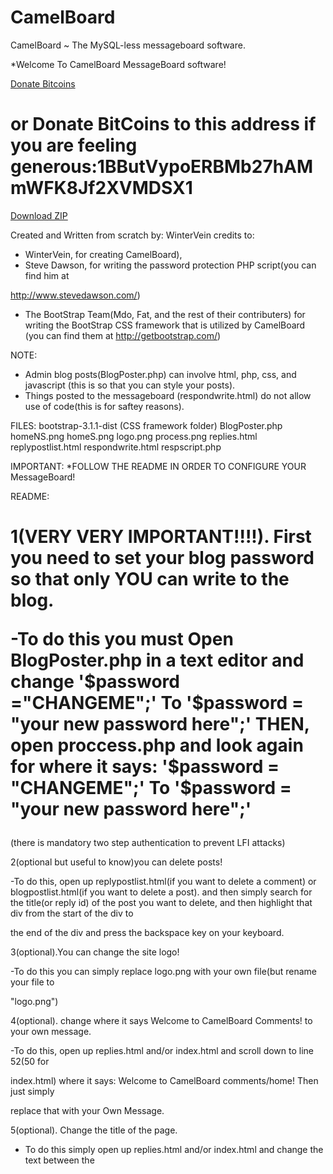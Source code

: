 CamelBoard
==========

CamelBoard ~ The MySQL-less messageboard software.

*Welcome To CamelBoard MessageBoard software!

<a class="coinbase-button" data-code="f6318a7083d08aee766a53b1d757a87e" data-button-style="donation_small" href="https://coinbase.com/checkouts/f6318a7083d08aee766a53b1d757a87e">Donate Bitcoins</a><script src="https://coinbase.com/assets/button.js" type="text/javascript"></script>

<h1>or Donate BitCoins to this address if you are feeling generous:1BButVypoERBMb27hAMmWFK8Jf2XVMDSX1</h1>

<a href="/WinterVein/CamelBoard/archive/v1.0.zip" class="minibutton sidebar-button" aria-label="Download WinterVein/CamelBoard as a zip file" title="Download WinterVein/CamelBoard as a zip file" rel="nofollow">
                  <span class="octicon octicon-cloud-download"></span>
                  Download ZIP
                </a>
                
Created and Written from scratch by: WinterVein
credits to: 
- WinterVein, for creating CamelBoard), 
- Steve Dawson, for writing the password protection PHP script(you can find him at 

http://www.stevedawson.com/)
- The BootStrap Team(Mdo, Fat, and the rest of their contributers) for writing
 the BootStrap CSS framework that is utilized by CamelBoard 
(you can find them at http://getbootstrap.com/)

NOTE: 
- Admin blog posts(BlogPoster.php) can involve html, php, css, and javascript (this is so that you can style your posts).
- Things posted to the messageboard (respondwrite.html) do not allow use of code(this is for saftey reasons). 

FILES:
bootstrap-3.1.1-dist (CSS framework folder)
BlogPoster.php
homeNS.png
homeS.png
logo.png
process.png
replies.html
replypostlist.html
respondwrite.html
respscript.php


IMPORTANT:
*FOLLOW THE README IN ORDER TO CONFIGURE YOUR MessageBoard!

README:

<h1>1(VERY VERY IMPORTANT!!!!). First you need to set your blog password so that only YOU
can write to the blog. 

-To do this you must Open BlogPoster.php in a text editor
and change '$password ="CHANGEME";' To '$password = "your new password here";'
THEN, 
open proccess.php and look again for where it says: '$password = "CHANGEME";' To '$password = "your new password here";'</h1>
(there is mandatory two step authentication to prevent LFI attacks)

2(optional but useful to know)you can delete posts! 

-To do this, open up replypostlist.html(if you want to delete a comment) or 
blogpostlist.html(if you want to delete a post). and then simply search for the title(or reply
id) of the post you want to delete, and then highlight that div from the start of the div to 

the end of the div and press the backspace key on your keyboard.

3(optional).You can change the site logo!

-To do this you can simply replace logo.png with your own file(but rename your file to 

"logo.png")

4(optional). change where it says Welcome to CamelBoard Comments! to your own message.

-To do this, open up replies.html and/or index.html and scroll down to line 52(50 for 

index.html) where it says: Welcome to CamelBoard comments/home!  Then just simply 

replace that with your Own Message.

5(optional). Change the title of the page.
- To do this simply open up replies.html and/or index.html and change the text between
the <title> tags at the top of the page

6(optional). MODIFY ANYTHING YOU WANT! including but not limited to:css style, php scripts,
background color, and more!
